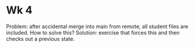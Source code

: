 # Wk 4
Problem: after accidental merge into main from remote, all student files are included. How to solve this?
Solution: exercise that forces this and then checks out a previous state.
